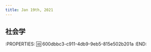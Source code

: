 ```yaml
---
title: Jan 19th, 2021
---
```


## 社会学
:PROPERTIES:
:id: 600dbbc3-c911-4db9-9eb5-815e502b201a
:END:
###
